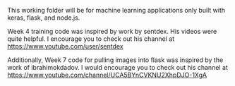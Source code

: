 This working folder will be for machine learning applications only built with keras, flask, and node.js.

Week 4 training code was inspired by work by sentdex.  His videos were quite helpful.  I encourage you to check out his channel at 
https://www.youtube.com/user/sentdex

Additionally, Week 7 code for pulling images into flask was inspired by the work of ibrahimokdadov.  I would encourage you to check out his channel at 
https://www.youtube.com/channel/UCA5BYnCVKNU2XhpDJO-1XgA
